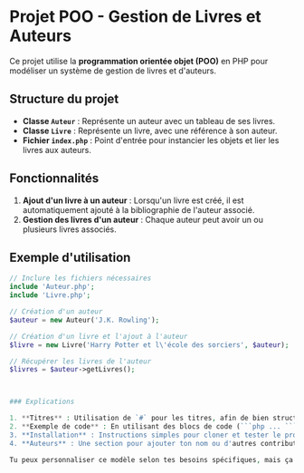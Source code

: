 # Projet POO - Gestion de Livres et Auteurs

Ce projet utilise la **programmation orientée objet (POO)** en PHP pour modéliser un système de gestion de livres et d'auteurs.

## Structure du projet

- **Classe `Auteur`** : Représente un auteur avec un tableau de ses livres.
- **Classe `Livre`** : Représente un livre, avec une référence à son auteur.
- **Fichier `index.php`** : Point d'entrée pour instancier les objets et lier les livres aux auteurs.

## Fonctionnalités

1. **Ajout d'un livre à un auteur** : Lorsqu'un livre est créé, il est automatiquement ajouté à la bibliographie de l'auteur associé.
2. **Gestion des livres d'un auteur** : Chaque auteur peut avoir un ou plusieurs livres associés.

## Exemple d'utilisation

```php
// Inclure les fichiers nécessaires
include 'Auteur.php';
include 'Livre.php';

// Création d'un auteur
$auteur = new Auteur('J.K. Rowling');

// Création d'un livre et l'ajout à l'auteur
$livre = new Livre('Harry Potter et l\'école des sorciers', $auteur);

// Récupérer les livres de l'auteur
$livres = $auteur->getLivres();



### Explications

1. **Titres** : Utilisation de `#` pour les titres, afin de bien structurer le `README`.
2. **Exemple de code** : En utilisant des blocs de code (```php ... ```), l'exemple est facilement lisible.
3. **Installation** : Instructions simples pour cloner et tester le projet.
4. **Auteurs** : Une section pour ajouter ton nom ou d'autres contributeurs, et un lien vers ton profil GitHub si tu veux.

Tu peux personnaliser ce modèle selon tes besoins spécifiques, mais ça te donne une bonne base pour démarrer. Si tu veux ajouter quelque chose ou apporter des modifications, n'hésite pas à demander !
